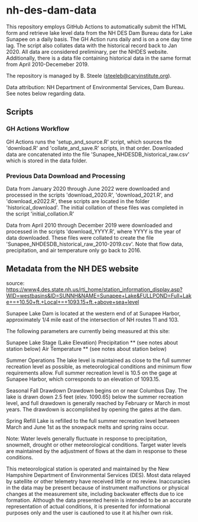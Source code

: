 # nh-des-dam-data

This repository employs GitHub Actions to automatically submit the HTML form and retrieve lake level data from the NH DES Dam Bureau data for Lake Sunapee on a daily basis. The GH Action runs daily and is on a one day time lag. The script also collates data with the historical record back to Jan 2020. All data are considered preliminary, per the NHDES website. Additionally, there is a data file containing historical data in the same format from April 2010-Decemeber 2019. 

The repository is managed by B. Steele (steeleb@caryinstitute.org). 

Data attribution:
NH Department of Environmental Services, Dam Bureau. See notes below regarding data. 

## Scripts

### GH Actions Workflow

GH Actions runs the 'setup_and_source.R' script, which sources the 'download.R' and 'collate_and_save.R' scripts, in that order. Downloaded data are concatenated into the file 'Sunapee_NHDESDB_historical_raw.csv' which is stored in the data folder. 

### Previous Data Download and Processing

Data from January 2020 through June 2022 were downloaded and processed in the scripts 'download_2020.R', 'download_2021.R', and 'download_e2022.R', these scripts are located in the folder 'historical_download'. The initial collation of these files was completed in the script 'initial_collation.R'

Data from April 2010 through December 2019 were downloaded and processed in the scripts 'download_YYYY.R', where YYYY is the year of data downloaded. These files were collated to create the file 'Sunapee_NHDESDB_historical_raw_2010-2019.csv'. Note that flow data, precipitation, and air temperature only go back to 2016. 

## Metadata from the NH DES website
source: https://www4.des.state.nh.us/rti_home/station_information_display.asp?WID=westbasins&ID=SUNNH&NAME=Sunapee+Lake&FULLPOND=Full+Lake+=+10.50+ft.+Local+=+1093.15+ft.+above+sea+level


Sunapee Lake Dam is located at the western end of at Sunapee Harbor, approximately 1/4 mile east of the intersection of NH routes 11 and 103.

The following parameters are currently being measured at this site:

Sunapee Lake Stage (Lake Elevation)
Precipitation ** (see notes about station below)
Air Temperature ** (see notes about station below)

Summer Operations
The lake level is maintained as close to the full summer recreation level as possible, as meteorological conditions and minimum flow requirements allow. Full summer recreation level is 10.5 on the gage at Sunapee Harbor, which corresponds to an elevation of 1093.15.

Seasonal Fall Drawdown
Drawdown begins on or near Columbus Day.  The lake is drawn down 2.5 feet (elev. 1090.65) below the summer recreation level, and full drawdown is generally reached by February or March in most years. The drawdown is accomplished by opening the gates at the dam.

Spring Refill
Lake is refilled to the full summer recreation level between March and June 1st as the snowpack melts and spring rains occur.   

Note: Water levels generally fluctuate in response to precipitation, snowmelt, drought or other meteorological conditions. Target water levels are maintained by the adjustment of flows at the dam in response to these conditions.

This meteorological station is operated and maintained by the New Hampshire Department of Environmental Services (DES). Most data relayed by satellite or other telemetry have received little or no review. Inaccuracies in the data may be present because of instrument malfunctions or physical changes at the measurement site, including backwater effects due to ice formation. Although the data presented herein is intended to be an accurate representation of actual conditions, it is presented for informational purposes only and the user is cautioned to use it at his/her own risk.   
